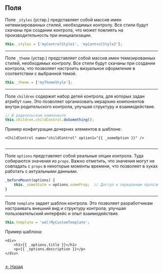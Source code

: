 ## Поля

Поле `_styles` (устар.) представляет собой массив имен нетемизированных стилей, необходимых контролу. Все стили будут скачаны при создании контрола, что может повлиять на производительность при инициализации.
```javascript
this._styles = ['myControlStyle1', 'myControlStyle2'];

```
---

Поле `_theme` (устар.) представляет собой массив имен темизированных стилей, необходимых контролу. Все стили будут скачаны при создании контрола, что позволяет настроить визуальное оформление в соответствии с выбранной темой.
```javascript
this._theme = ['myThemeStyle'];

```
---

Поле `children` содержит набор детей контрола, для которых задан атрибут `name`. Это позволяет организовать иерархию компонентов внутри родительского контрола, улучшая структуру и взаимодействие.
```javascript
// В родительском компоненте
this.children.childControl.doSomething();

```
Пример конфигурации дочерних элементов в шаблоне:
```
<ChildControl name="childControl" option1="{{ _someOption }}" />


```
---

Поле `options` представляет собой реальные опции контрола. Туда собираются значения из `props`. Важно отметить, что значения могут не совпадать с `props` в некоторые моменты времени, что позволяет в хуках работать с актуальными данными.
```javascript
_beforeMount(options) {
    this._someState = options.someProp;  // Доступ к переданным пропсам через options
}

```
---

Поле `template` задает шаблон контрола. Это позволяет разработчикам настраивать внешний вид и структуру контрола, улучшая пользовательский интерфейс и опыт взаимодействия.
```javascript
this.template = 'wml!MyCustomTemplate';


```
Пример шаблона:
```
<div>
    <h1>{{ _options.title }}</h1>
    <p>{{ _options.description }}</p>
</div>


```

[← Назад](index.md)
